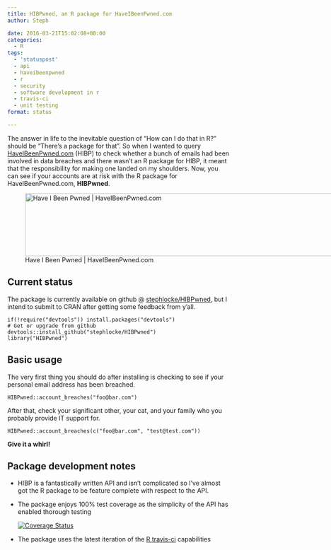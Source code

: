 ```yaml
---
title: HIBPwned, an R package for HaveIBeenPwned.com
author: Steph

date: 2016-03-21T15:02:08+00:00
categories:
  - R
tags:
  - 'statuspost'
  - api
  - haveibeenpwned
  - r
  - security
  - software development in r
  - travis-ci
  - unit testing
format: status

---
```

The answer in life to the inevitable question of &#8220;How can I do that in R?&#8221; should be &#8220;There&#8217;s a package for that&#8221;. So when I wanted to query [HaveIBeenPwned.com][1] (HIBP) to check whether a bunch of emails had been involved in data breaches and there wasn&#8217;t an R package for HIBP, it meant that the responsibility for making one landed on my shoulders. Now, you can see if your accounts are at risk with the R package for HaveIBeenPwned.com, **HIBPwned**.
  
<figure id="attachment_61581" style="width: 768px" class="wp-caption alignnone"><img src="../img/hibp_os8t5d.png" alt="Have I Been Pwned | HaveIBeenPwned.com" width="768" height="142" class="size-medium_large wp-image-61581" /><figcaption class="wp-caption-text">Have I Been Pwned | HaveIBeenPwned.com</figcaption></figure>

## Current status

The package is currently available on github @ [stephlocke/HIBPwned][2], but I intend to submit to CRAN after getting some feedback from y&#8217;all.

<!--more-->

<pre><code class="r">if(!require("devtools")) install.packages("devtools")
# Get or upgrade from github
devtools::install_github("stephlocke/HIBPwned")
library("HIBPwned")
</code></pre>

## Basic usage

The very first thing you should do after installing is checking to see if your personal email address has been breached.

<pre><code class="r">HIBPwned::account_breaches("foo@bar.com")
</code></pre>

After that, check your significant other, your cat, and your family who you probably provide IT support for.

<pre><code class="r">HIBPwned::account_breaches(c("foo@bar.com", "test@test.com"))
</code></pre>

**Give it a whirl!**

## Package development notes

  * HIBP is a fantastically written API and isn&#8217;t complicated so I&#8217;ve almost got the R package to be feature complete with respect to the API.
  * The package enjoys 100% test coverage as the simplicity of the API has enabled thorough testing
  
    [![Coverage Status][3]][4]
  * The package uses the latest iteration of the [R travis-ci][5] capabilities

 [1]: https://haveibeenpwned.com
 [2]: https://github.com/stephlocke/HIBPwned
 [3]: https://coveralls.io/repos/github/stephlocke/HIBPwned/badge.svg?branch=master
 [4]: https://coveralls.io/github/stephlocke/HIBPwned?branch=master
 [5]: http://blog.rstudio.org/2016/03/09/r-on-travis-ci/